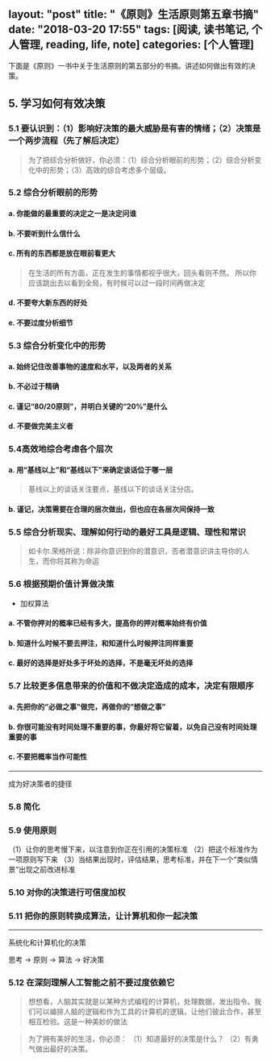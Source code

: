layout: "post"
title: "《原则》生活原则第五章书摘"
date: "2018-03-20 17:55"
tags: [阅读, 读书笔记, 个人管理, reading, life, note]
categories: [个人管理]
---

下面是《原则》一书中关于生活原则的第五部分的书摘。讲述如何做出有效的决策。
<!--more-->

## 5. 学习如何有效决策
### 5.1 要认识到：（1）影响好决策的最大威胁是有害的情绪；（2）决策是一个两步流程（先了解后决定）

> 为了把综合分析做好，你必须：（1）综合分析眼前的形势；（2）综合分析变化中的形势；（3）高效的综合考虑多个层级。

### 5.2 综合分析眼前的形势
#### a. 你能做的最重要的决定之一是决定问谁
#### b. 不要听到什么信什么
#### c. 所有的东西都是放在眼前看更大

> 在生活的所有方面，正在发生的事情都视乎很大，回头看则不然。 所以你应该跳出去以看到全局，有时候可以过一段时间再做决定

#### d. 不要夸大新东西的好处
#### e. 不要过度分析细节

### 5.3 综合分析变化中的形势

#### a. 始终记住改善事物的速度和水平，以及两者的关系

#### b. 不必过于精确
#### c. 谨记“80/20原则”，并明白关键的“20%”是什么
#### d. 不要做完美主义者

### 5.4高效地综合考虑各个层次

#### a. 用“基线以上”和“基线以下”来确定谈话位于哪一层

> 基线以上的谈话关注要点，基线以下的谈话关注分店。

#### b. 谨记，决策需要在合理的层次做出，但也应在各层次间保持一致

### 5.5 综合分析现实、理解如何行动的最好工具是逻辑、理性和常识

> 如卡尔.荣格所说：除非你意识到你的潜意识，否者潜意识讲主导你的人生，而你将其称为命运

### 5.6 根据预期价值计算做决策

- 加权算法

#### a. 不管你押对的概率已经有多大，提高你的押对概率始终有价值
#### b. 知道什么时候不要去押注，和知道什么时候押注同样重要
#### c. 最好的选择是好处多于坏处的选择，不是毫无坏处的选择

### 5.7 比较更多信息带来的价值和不做决定造成的成本，决定有限顺序

#### a. 先把你的“必做之事”做完，再做你的“想做之事”

#### b. 你很可能没有时间处理不重要的事，你最好将它留着，以免自己没有时间处理重要的事

#### c. 不要把概率当作可能性

---

成为好决策者的捷径

### 5.8 简化
### 5.9 使用原则
（1）让你的思考慢下来，以注意到你正在引用的决策标准
（2）把这个标准作为一项原则写下来
（3）当结果出现时，评估结果，思考标准，并在下一个“类似情景”出现之前改进标准

### 5.10 对你的决策进行可信度加权
### 5.11 把你的原则转换成算法，让计算机和你一起决策

---

系统化和计算机化的决策

思考  -> 原则   -> 算法   -> 好决策

### 5.12 在深刻理解人工智能之前不要过度依赖它

> 想想看，人脑其实就是以某种方式编程的计算机，处理数据，发出指令。我们可以编排人脑的逻辑和作为工具的计算机的逻辑，让他们彼此合作，甚至相互检验。这是一种美妙的做法

> 为了拥有美好的生活，你必须：
（1）知道最好的决策是什么？
（2）有勇气做出最好的决策。
